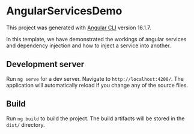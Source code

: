 # AngularServicesDemo

This project was generated with [Angular CLI](https://github.com/angular/angular-cli) version 16.1.7.

In this template, we have demonstrated the workings of angular services and dependency injection and how to inject a service into another.

## Development server

Run `ng serve` for a dev server. Navigate to `http://localhost:4200/`. The application will automatically reload if you change any of the source files.

## Build

Run `ng build` to build the project. The build artifacts will be stored in the `dist/` directory.